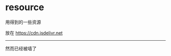 # resource

用得到的一些资源

放在 https://cdn.jsdelivr.net

--------------------------------------------

然而已经被墙了
